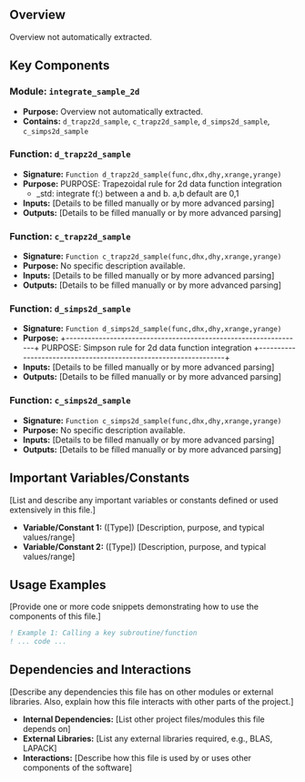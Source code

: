 ## Overview

Overview not automatically extracted.

## Key Components

### Module: `integrate_sample_2d`
- **Purpose:** Overview not automatically extracted.
- **Contains:** `d_trapz2d_sample`, `c_trapz2d_sample`, `d_simps2d_sample`, `c_simps2d_sample`

### Function: `d_trapz2d_sample`
- **Signature:** `Function d_trapz2d_sample(func,dhx,dhy,xrange,yrange)`
- **Purpose:** PURPOSE: Trapezoidal rule for 2d data function integration
  + _std: integrate f(:) between a and b. a,b default are 0,1
- **Inputs:** [Details to be filled manually or by more advanced parsing]
- **Outputs:** [Details to be filled manually or by more advanced parsing]

### Function: `c_trapz2d_sample`
- **Signature:** `Function c_trapz2d_sample(func,dhx,dhy,xrange,yrange)`
- **Purpose:** No specific description available.
- **Inputs:** [Details to be filled manually or by more advanced parsing]
- **Outputs:** [Details to be filled manually or by more advanced parsing]

### Function: `d_simps2d_sample`
- **Signature:** `Function d_simps2d_sample(func,dhx,dhy,xrange,yrange)`
- **Purpose:** +-----------------------------------------------------------------+
  PURPOSE: Simpson rule for 2d data function integration
  +-----------------------------------------------------------------+
- **Inputs:** [Details to be filled manually or by more advanced parsing]
- **Outputs:** [Details to be filled manually or by more advanced parsing]

### Function: `c_simps2d_sample`
- **Signature:** `Function c_simps2d_sample(func,dhx,dhy,xrange,yrange)`
- **Purpose:** No specific description available.
- **Inputs:** [Details to be filled manually or by more advanced parsing]
- **Outputs:** [Details to be filled manually or by more advanced parsing]

## Important Variables/Constants

[List and describe any important variables or constants defined or used extensively in this file.]

- **Variable/Constant 1:** ([Type]) [Description, purpose, and typical values/range]
- **Variable/Constant 2:** ([Type]) [Description, purpose, and typical values/range]

## Usage Examples

[Provide one or more code snippets demonstrating how to use the components of this file.]

```fortran
! Example 1: Calling a key subroutine/function
! ... code ...
```

## Dependencies and Interactions

[Describe any dependencies this file has on other modules or external libraries. Also, explain how this file interacts with other parts of the project.]

- **Internal Dependencies:** [List other project files/modules this file depends on]
- **External Libraries:** [List any external libraries required, e.g., BLAS, LAPACK]
- **Interactions:** [Describe how this file is used by or uses other components of the software]
